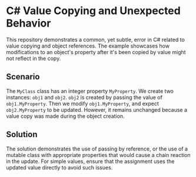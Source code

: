# C# Value Copying and Unexpected Behavior

This repository demonstrates a common, yet subtle, error in C# related to value copying and object references. The example showcases how modifications to an object's property after it's been copied by value might not reflect in the copy.

## Scenario

The `MyClass` class has an integer property `MyProperty`. We create two instances: `obj1` and `obj2`. `obj2` is created by passing the value of `obj1.MyProperty`. Then we modify `obj1.MyProperty`, and expect `obj2.MyProperty` to be updated. However, it remains unchanged because a value copy was made during the object creation.

## Solution

The solution demonstrates the use of passing by reference, or the use of a mutable class with appropriate properties that would cause a chain reaction in the update.  For simple values, ensure that the assignment uses the updated value directly to avoid such issues.